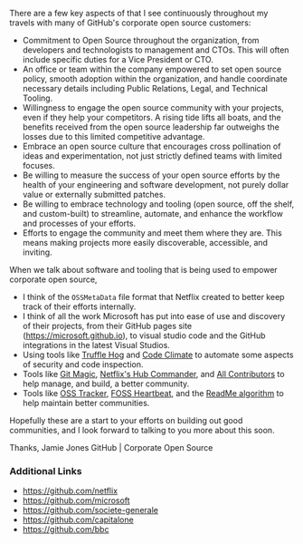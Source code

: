 
  There are a few key aspects of that I see continuously throughout my travels with many of GitHub's corporate open source customers:
  * Commitment to Open Source throughout the organization, from developers and technologists to management and CTOs. This will often include specific duties for a Vice President or CTO.
  * An office or team within the company empowered to set open source policy, smooth adoption within the organization, and handle coordinate necessary details including Public Relations, Legal, and Technical Tooling.
  * Willingness to engage the open source community with your projects, even if they help your competitors. A rising tide lifts all boats, and the benefits received from the open source leadership far outweighs the losses due to this limited competitive advantage.
  * Embrace an open source culture that encourages cross pollination of ideas and experimentation, not just strictly defined teams with limited focuses.
  * Be willing to measure the success of your open source efforts by the health of your engineering and software development, not purely dollar value or externally submitted patches.
  * Be willing to embrace technology and tooling (open source, off the shelf, and custom-built) to streamline, automate, and enhance the workflow and processes of your efforts.
  * Efforts to engage the community and meet them where they are. This means making projects more easily discoverable, accessible, and inviting.

  When we talk about software and tooling that is being used to empower corporate open source,
  * I think of the `OSSMetaData` file format that Netflix created to better keep track of their efforts internally.
  * I think of all the work Microsoft has put into ease of use and discovery of their projects, from their GitHub pages site (https://microsoft.github.io), to visual studio code and the GitHub integrations in the latest Visual Studios.
  * Using tools like [Truffle Hog](http://windowsitpro.com/security/truffle-hog-finds-security-keys-hidden-github-code
) and [Code Climate](https://codeclimate.com/) to automate some aspects of security and code inspection.
  * Tools like [Git Magic](https://gitmagic.io/),  [Netflix's Hub Commander](https://github.com/Netflix/hubcommander), and [All Contributors](https://github.com/kentcdodds/all-contributors) to help manage, and build, a better community.
  * Tools like [OSS Tracker](https://github.com/Netflix/osstracker), [FOSS Heartbeat](https://github.com/sarahsharp/foss-heartbeat), and the [ReadMe algorithm](http://demos.algorithmia.com/github-readme-analyzer/) to help maintain better communities.

  Hopefully these are a start to your efforts on building out good communities, and I look forward to talking to you more about this soon.

  Thanks,
  Jamie Jones
  GitHub | Corporate Open Source

### Additional Links
* https://github.com/netflix
* https://github.com/microsoft
* https://github.com/societe-generale
* https://github.com/capitalone
* https://github.com/bbc
